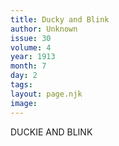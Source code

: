 ```yaml
---
title: Ducky and Blink
author: Unknown
issue: 30
volume: 4
year: 1913
month: 7
day: 2
tags:
layout: page.njk
image:
---
```

DUCKIE AND BLINK 




